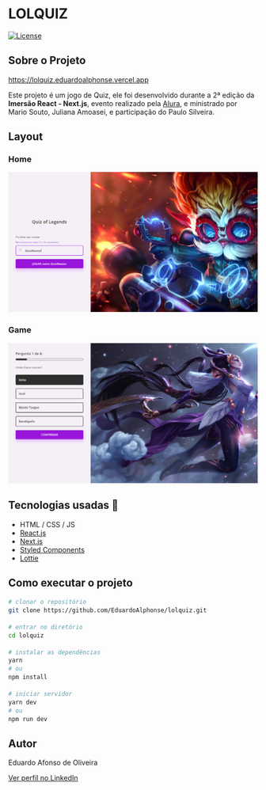 
# LOLQUIZ

[![License](https://img.shields.io/badge/License-MIT-brightgreen)](https://github.com/EduardoAlphonse/lolquiz/blob/main/LICENSE)

## Sobre o Projeto

https://lolquiz.eduardoalphonse.vercel.app

Este projeto é um jogo de Quiz, ele foi desenvolvido durante a 2ª edição da **Imersão React - Next.js**, evento realizado pela [Alura](https://www.alura.com.br), e ministrado por Mario Souto, Juliana Amoasei, e participação do Paulo Silveira.  

## Layout

### Home
![Home Screen](readme-assets/home.png)

### Game
![Game](./readme-assets/quiz.png)

## Tecnologias usadas :wrench:
- HTML / CSS / JS
- [React.js](https://pt-br.reactjs.org)
- [Next.js](nextjs.org)
- [Styled Components](https://styled-components.com)
- [Lottie](https://lottiefiles.com)

## Como executar o projeto
```bash
# clonar o repositório
git clone https://github.com/EduardoAlphonse/lolquiz.git

# entrar no diretório
cd lolquiz

# instalar as dependências
yarn
# ou
npm install

# iniciar servidor
yarn dev
# ou
npm run dev
```

## Autor

Eduardo Afonso de Oliveira

[Ver perfil no LinkedIn](https://www.linkedin.com/in/eduardo-oliveira-352182166/)
